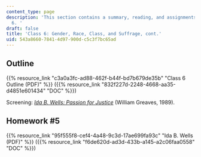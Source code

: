 ```yaml
---
content_type: page
description: 'This section contains a summary, reading, and assignments for class
  6. '
draft: false
title: 'Class 6: Gender, Race, Class, and Suffrage, cont.'
uid: 543a8660-7841-4d97-900d-c5c3f7bc65ad
---
```

## Outline

{{% resource_link "c3a0a3fc-ad88-462f-b44f-bd7b679de35b" "Class 6 Outline (PDF)" %}} ({{% resource_link "832f227d-2248-4668-aa35-d4851e601434" "DOC" %}})

Screening: [*Ida B. Wells: Passion for Justice*](https://www.kanopy.com/en/product/ida-b-wells-passion-justice) (William Greaves, 1989). 

## Homework #5

{{% resource_link "95f555f8-cef4-4a48-9c3d-17ae699fa93c" "Ida B. Wells (PDF)" %}} ({{% resource_link "f6de620d-ad3d-433b-a145-a2c06faa0558" "DOC" %}})
